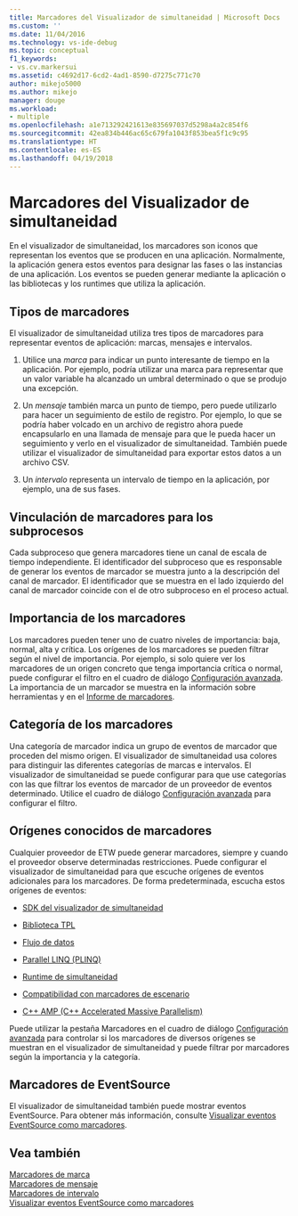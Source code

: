 ```yaml
---
title: Marcadores del Visualizador de simultaneidad | Microsoft Docs
ms.custom: ''
ms.date: 11/04/2016
ms.technology: vs-ide-debug
ms.topic: conceptual
f1_keywords:
- vs.cv.markersui
ms.assetid: c4692d17-6cd2-4ad1-8590-d7275c771c70
author: mikejo5000
ms.author: mikejo
manager: douge
ms.workload:
- multiple
ms.openlocfilehash: a1e713292421613e835697037d5298a4a2c854f6
ms.sourcegitcommit: 42ea834b446ac65c679fa1043f853bea5f1c9c95
ms.translationtype: HT
ms.contentlocale: es-ES
ms.lasthandoff: 04/19/2018
---
```

# <a name="concurrency-visualizer-markers"></a>Marcadores del Visualizador de simultaneidad
En el visualizador de simultaneidad, los marcadores son iconos que representan los eventos que se producen en una aplicación.  Normalmente, la aplicación genera estos eventos para designar las fases o las instancias de una aplicación.  Los eventos se pueden generar mediante la aplicación o las bibliotecas y los runtimes que utiliza la aplicación.  
  
## <a name="kinds-of-markers"></a>Tipos de marcadores  
 El visualizador de simultaneidad utiliza tres tipos de marcadores para representar eventos de aplicación: marcas, mensajes e intervalos.  
  
1.  Utilice una *marca* para indicar un punto interesante de tiempo en la aplicación.  Por ejemplo, podría utilizar una marca para representar que un valor variable ha alcanzado un umbral determinado o que se produjo una excepción.  
  
2.  Un *mensaje* también marca un punto de tiempo, pero puede utilizarlo para hacer un seguimiento de estilo de registro.  Por ejemplo, lo que se podría haber volcado en un archivo de registro ahora puede encapsularlo en una llamada de mensaje para que le pueda hacer un seguimiento y verlo en el visualizador de simultaneidad. También puede utilizar el visualizador de simultaneidad para exportar estos datos a un archivo CSV.  
  
3.  Un *intervalo* representa un intervalo de tiempo en la aplicación, por ejemplo, una de sus fases.  
  
## <a name="marker-linkage-to-threads"></a>Vinculación de marcadores para los subprocesos  
 Cada subproceso que genera marcadores tiene un canal de escala de tiempo independiente.  El identificador del subproceso que es responsable de generar los eventos de marcador se muestra junto a la descripción del canal de marcador.  El identificador que se muestra en el lado izquierdo del canal de marcador coincide con el de otro subproceso en el proceso actual.  
  
## <a name="marker-importance"></a>Importancia de los marcadores  
 Los marcadores pueden tener uno de cuatro niveles de importancia: baja, normal, alta y crítica.  Los orígenes de los marcadores se pueden filtrar según el nivel de importancia.  Por ejemplo, si solo quiere ver los marcadores de un origen concreto que tenga importancia crítica o normal, puede configurar el filtro en el cuadro de diálogo [Configuración avanzada](../profiling/advanced-settings-dialog-box-concurrency-visualizer.md). La importancia de un marcador se muestra en la información sobre herramientas y en el [Informe de marcadores](../profiling/markers-report.md).  
  
## <a name="marker-category"></a>Categoría de los marcadores  
 Una categoría de marcador indica un grupo de eventos de marcador que proceden del mismo origen.  El visualizador de simultaneidad usa colores para distinguir las diferentes categorías de marcas e intervalos. El visualizador de simultaneidad se puede configurar para que use categorías con las que filtrar los eventos de marcador de un proveedor de eventos determinado.  Utilice el cuadro de diálogo [Configuración avanzada](../profiling/advanced-settings-dialog-box-concurrency-visualizer.md) para configurar el filtro.  
  
## <a name="known-sources-of-markers"></a>Orígenes conocidos de marcadores  
 Cualquier proveedor de ETW puede generar marcadores, siempre y cuando el proveedor observe determinadas restricciones. Puede configurar el visualizador de simultaneidad para que escuche orígenes de eventos adicionales para los marcadores. De forma predeterminada, escucha estos orígenes de eventos:  
  
-   [SDK del visualizador de simultaneidad](../profiling/concurrency-visualizer-sdk.md)  
  
-   [Biblioteca TPL](/dotnet/standard/parallel-programming/task-parallel-library-tpl)  
  
-   [Flujo de datos](/dotnet/standard/parallel-programming/dataflow-task-parallel-library)  
  
-   [Parallel LINQ (PLINQ)](/dotnet/standard/parallel-programming/parallel-linq-plinq)  
  
-   [Runtime de simultaneidad](/cpp/parallel/concrt/concurrency-runtime)  
  
-   [Compatibilidad con marcadores de escenario](http://msdn.microsoft.com/en-us/e3b55bc2-b451-4214-ae00-0c7f5a5baec8)  
  
-   [C++ AMP (C++ Accelerated Massive Parallelism)](/cpp/parallel/amp/cpp-amp-cpp-accelerated-massive-parallelism)  
  
 Puede utilizar la pestaña Marcadores en el cuadro de diálogo [Configuración avanzada](../profiling/advanced-settings-dialog-box-concurrency-visualizer.md) para controlar si los marcadores de diversos orígenes se muestran en el visualizador de simultaneidad y puede filtrar por marcadores según la importancia y la categoría.  
  
## <a name="markers-from-eventsource"></a>Marcadores de EventSource  
 El visualizador de simultaneidad también puede mostrar eventos EventSource.  Para obtener más información, consulte [Visualizar eventos EventSource como marcadores](../profiling/visualizing-eventsource-events-as-markers.md).  
  
## <a name="see-also"></a>Vea también  
 [Marcadores de marca](../profiling/flag-markers.md)   
 [Marcadores de mensaje](../profiling/message-markers.md)   
 [Marcadores de intervalo](../profiling/span-markers.md)   
 [Visualizar eventos EventSource como marcadores](../profiling/visualizing-eventsource-events-as-markers.md)